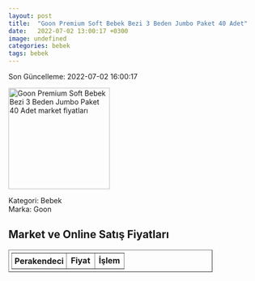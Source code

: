 ```yaml
---
layout: post
title:  "Goon Premium Soft Bebek Bezi 3 Beden Jumbo Paket 40 Adet"
date:   2022-07-02 13:00:17 +0300
image: undefined
categories: bebek
tags: bebek
---
```


Son Güncelleme: 2022-07-02 16:00:17

<img src="undefined" width="200" alt="Goon Premium Soft Bebek Bezi 3 Beden Jumbo Paket 40 Adet market fiyatları" />

Kategori: Bebek
<br />
Marka: Goon

<h2>Market ve Online Satış Fiyatları</h2>

<table border="1" style="padding: 5px;width:80%;">
  <tr>
    <td style="padding: 5px;"><strong>Perakendeci</strong></td>
    <td><strong>Fiyat</strong></td>
    <td><strong>İşlem</strong></td>
  </tr>
  
</table>
